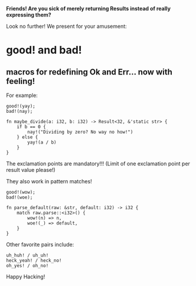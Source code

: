 **Friends! Are you sick of merely returning Results instead of really expressing them?**

Look no further! We present for your amusement:

# good! and bad!
## macros for redefining Ok and Err... now with feeling!

For example:

```
good!(yay);
bad!(nay);

fn maybe_divide(a: i32, b: i32) -> Result<32, &'static str> {
    if b == 0 {
        nay!("Dividing by zero? No way no how!")
    } else {
        yay!(a / b)
    }
}
```
The exclamation points are mandatory!!! (Limit of one exclamation point per result value please!)

They also work in pattern matches!

```
good!(wow);
bad!(woe);

fn parse_default(raw: &str, default: i32) -> i32 {
    match raw.parse::<i32>() {
        wow!(n) => n,
        woe!(_) => default,
    }
}
```

Other favorite pairs include:
```
uh_huh! / uh_uh!
heck_yeah! / heck_no!
oh_yes! / oh_no!
```

Happy Hacking!
